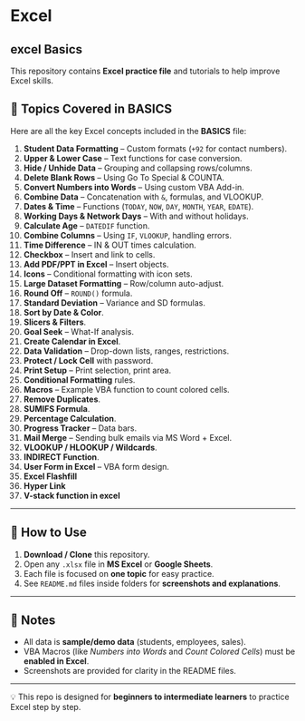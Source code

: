 # Excel
## excel Basics 

This repository contains **Excel practice file** and tutorials to help improve Excel skills. 

## 📝 Topics Covered in BASICS

Here are all the key Excel concepts included in the **BASICS** file:

1. **Student Data Formatting** – Custom formats (`+92` for contact numbers).  
2. **Upper & Lower Case** – Text functions for case conversion.  
3. **Hide / Unhide Data** – Grouping and collapsing rows/columns.  
4. **Delete Blank Rows** – Using Go To Special & COUNTA.  
5. **Convert Numbers into Words** – Using custom VBA Add-in.  
6. **Combine Data** – Concatenation with `&`, formulas, and VLOOKUP.  
7. **Dates & Time** – Functions (`TODAY`, `NOW`, `DAY`, `MONTH`, `YEAR`, `EDATE`).  
8. **Working Days & Network Days** – With and without holidays.  
9. **Calculate Age** – `DATEDIF` function.  
10. **Combine Columns** – Using `IF`, `VLOOKUP`, handling errors.  
11. **Time Difference** – IN & OUT times calculation.  
12. **Checkbox** – Insert and link to cells.  
13. **Add PDF/PPT in Excel** – Insert objects.  
14. **Icons** – Conditional formatting with icon sets.  
15. **Large Dataset Formatting** – Row/column auto-adjust.  
16. **Round Off** – `ROUND()` formula.  
17. **Standard Deviation** – Variance and SD formulas.  
18. **Sort by Date & Color**.  
19. **Slicers & Filters**.  
20. **Goal Seek** – What-If analysis.  
21. **Create Calendar in Excel**.  
22. **Data Validation** – Drop-down lists, ranges, restrictions.  
23. **Protect / Lock Cell** with password.  
24. **Print Setup** – Print selection, print area.  
25. **Conditional Formatting** rules.  
26. **Macros** – Example VBA function to count colored cells.  
27. **Remove Duplicates**.  
28. **SUMIFS Formula**.  
29. **Percentage Calculation**.  
30. **Progress Tracker** – Data bars.  
31. **Mail Merge** – Sending bulk emails via MS Word + Excel.  
32. **VLOOKUP / HLOOKUP / Wildcards**.  
33. **INDIRECT Function**.  
34. **User Form in Excel** – VBA form design.  
34. **Excel Flashfill**
35. **Hyper Link**
36. **V-stack function in excel**
---

## 🚀 How to Use

1. **Download / Clone** this repository.  
2. Open any `.xlsx` file in **MS Excel** or **Google Sheets**.  
3. Each file is focused on **one topic** for easy practice.  
4. See `README.md` files inside folders for **screenshots and explanations**.  

---

## 📌 Notes

- All data is **sample/demo data** (students, employees, sales).  
- VBA Macros (like *Numbers into Words* and *Count Colored Cells*) must be **enabled in Excel**.  
- Screenshots are provided for clarity in the README files.  

---

💡 This repo is designed for **beginners to intermediate learners** to practice Excel step by step.  
